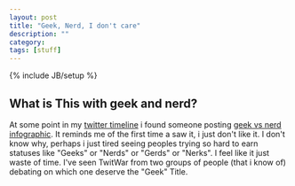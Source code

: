 ```yaml
---
layout: post
title: "Geek, Nerd, I don't care"
description: ""
category: 
tags: [stuff]
---
```

{% include JB/setup %}

## What is This with geek and nerd?

At some point in my [twitter timeline](http://twitter.com/ibnutri) i found someone posting [geek vs nerd infographic](http://www.mastersinit.org/geeks-vs-nerds/). It reminds me of the first time a saw it, i just don't like it. I don't know why, perhaps i just tired seeing peoples trying so hard to earn statuses like "Geeks" or "Nerds" or "Gerds" or "Nerks". I feel like it just waste of time. I've seen TwitWar from two groups of people (that i know of) debating on which one deserve the "Geek" Title. 


